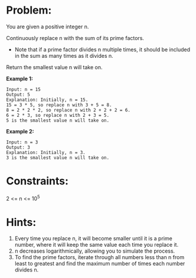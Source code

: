 # Problem:

You are given a positive integer n.

Continuously replace n with the sum of its prime factors.

* Note that if a prime factor divides n multiple times, it should be included in the sum as many times as it divides n.

Return the smallest value n will take on.

**Example 1:**

```
Input: n = 15
Output: 5
Explanation: Initially, n = 15.
15 = 3 * 5, so replace n with 3 + 5 = 8.
8 = 2 * 2 * 2, so replace n with 2 + 2 + 2 = 6.
6 = 2 * 3, so replace n with 2 + 3 = 5.
5 is the smallest value n will take on.
```
**Example 2:**
```
Input: n = 3
Output: 3
Explanation: Initially, n = 3.
3 is the smallest value n will take on.
```

# Constraints:
2 <= n <= 10<sup>5</sup>

# Hints:
1. Every time you replace n, it will become smaller until it is a prime number, where it will keep the same value each time you replace it.
2. n decreases logarithmically, allowing you to simulate the process.
3. To find the prime factors, iterate through all numbers less than n from least to greatest and find the maximum number of times each number divides n.
